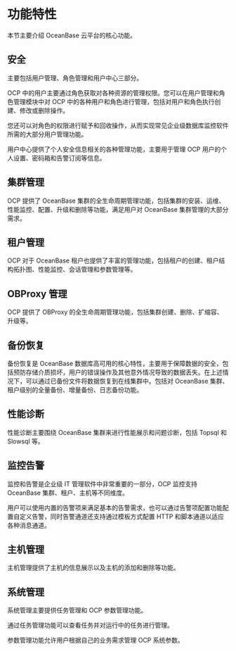 # 功能特性

本节主要介绍 OceanBase 云平台的核心功能。

## 安全

主要包括用户管理、角色管理和用户中心三部分。

OCP 中的用户主要通过角色获取对各种资源的管理权限。您可以在用户管理和角色管理模块中对 OCP 中的各种用户和角色进行管理，包括对用户和角色执行创建、修改或删除操作。

您还可以对角色的权限进行赋予和回收操作，从而实现常见企业级数据库监控软件所需的大部分用户管理功能。

用户中心提供了个人安全信息相关的各种管理功能，主要用于管理 OCP 用户的个人设置、密码箱和告警订阅等信息。

## 集群管理

OCP 提供了 OceanBase 集群的全生命周期管理功能，包括集群的安装、运维、性能监控、配置、升级和删除等功能，满足用户对 OceanBase 集群管理的大部分需求。

## 租户管理

OCP 对于 OceanBase 租户也提供了丰富的管理功能，包括租户的创建、租户结构拓扑图、性能监控、会话管理和参数管理等。

## OBProxy 管理

OCP 提供了 OBProxy 的全生命周期管理功能，包括集群创建、删除、扩缩容、升级等。

## 备份恢复

备份恢复是 OceanBase 数据库高可用的核心特性，主要用于保障数据的安全，包括预防存储介质损坏，用户的错误操作及其他意外情况导致的数据丢失。在上述情况下，可以通过已备份文件将数据恢复到在线集群中。包括对 OceanBase 集群、租户级别的全量备份、增量备份、日志备份功能。

## 性能诊断

性能诊断主要围绕 OceanBase 集群来进行性能展示和问题诊断，包括 Topsql 和 Slowsql 等。

## 监控告警

监控和告警是企业级 IT 管理软件中非常重要的一部分，OCP 监控支持 OceanBase 集群、租户、主机等不同维度。

用户可以使用内置的告警项来满足基本的告警需求，也可以通过告警项配置功能配置自定义告警，同时告警通道还支持通过模板方式配置 HTTP 和脚本通道以适应各种消息通道。

## 主机管理

主机管理提供了主机的信息展示以及主机的添加和删除等功能。

## 系统管理

系统管理主要提供任务管理和 OCP 参数管理功能。

通过任务管理功能可以查看任务并对运行中的任务进行管理。

参数管理功能允许用户根据自己的业务需求管理 OCP 系统参数。
